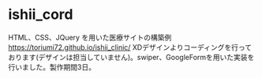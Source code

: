 # ishii_cord
HTML、CSS、JQuery を用いた医療サイトの構築例 https://toriumi72.github.io/ishii_clinic/ XDデザインよりコーディングを行っております(デザインは担当していません)。swiper、GoogleFormを用いた実装を行いました。製作期間3日。
